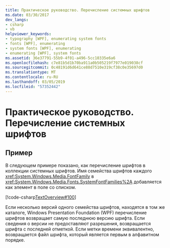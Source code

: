 ```yaml
---
title: Практическое руководство. Перечисление системных шрифтов
ms.date: 03/30/2017
dev_langs:
- csharp
- vb
helpviewer_keywords:
- typography [WPF], enumerating system fonts
- fonts [WPF], enumerating
- system fonts [WPF], enumerating
- enumerating [WPF], system fonts
ms.assetid: 36e37791-55b9-4f01-a496-5cc10335e6a6
ms.openlocfilehash: c7e81b5d1b70ba911a0b505219f7977e019038cf
ms.sourcegitcommit: 0c48191d6d641ce88d7510e319cf38c0e35697d0
ms.translationtype: MT
ms.contentlocale: ru-RU
ms.lasthandoff: 03/05/2019
ms.locfileid: "57352442"
---
```

# <a name="how-to-enumerate-system-fonts"></a>Практическое руководство. Перечисление системных шрифтов
## <a name="example"></a>Пример  
 В следующем примере показано, как перечисление шрифтов в коллекции системных шрифтов. Имя семейства шрифтов каждого <xref:System.Windows.Media.FontFamily> в <xref:System.Windows.Media.Fonts.SystemFontFamilies%2A> добавляется как элемент в поле со списком.  
  
 [!code-csharp[TextOverview#100](~/samples/snippets/csharp/VS_Snippets_Wpf/TextOverview/CSharp/Window1.xaml.cs#100)]
   
  
 Если несколько версий одного семейства шрифтов, находятся в том же каталоге, Windows Presentation Foundation (WPF) перечисление шрифтов возвращает самую последнюю версию шрифта. Если сведения о версии не предоставляют разрешения, возвращается шрифта с последней отметкой. Если метки времени эквивалентно, возвращается файл шрифта, который является первым в алфавитном порядке.
